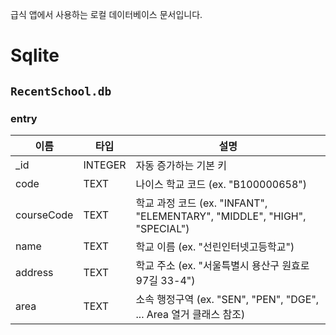 급식 앱에서 사용하는 로컬 데이터베이스 문서입니다.

# Sqlite
## `RecentSchool.db`
### entry
| 이름 | 타입 | 설명 |
|------------|---------|--------------------------------------------------------------------------|
| _id | INTEGER | 자동 증가하는 기본 키 |
| code | TEXT | 나이스 학교 코드 (ex. "B100000658") |
| courseCode | TEXT | 학교 과정 코드 (ex. "INFANT", "ELEMENTARY", "MIDDLE", "HIGH", "SPECIAL") |
| name | TEXT | 학교 이름 (ex. "선린인터넷고등학교") |
| address | TEXT | 학교 주소 (ex. "서울특별시 용산구 원효로97길 33-4") |
| area | TEXT | 소속 행정구역 (ex. "SEN", "PEN", "DGE", ... Area 열거 클래스 참조) |
